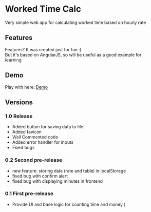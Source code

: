# Worked Time Calc
Very simple web app for calculating worked time based on hourly rate

## Features
Features? It was created just for fun :)<br>
But it's based on AngularJS, so will be useful as a good example for learning

## Demo
Play with here: [Demo](https://svyatik.github.io/worked_time_calc/)

## Versions
### 1.0 Release
 - Added button for saving data to file
 - Added favicon
 - Well Commented code
 - Added error handler for inputs
 - Fixed bugs

### 0.2 Second pre-release
 - new feature: storing data (rate and table) in localStorage
 - fixed bug with confirm alert
 - fixed bug with displaying minutes in frontend

### 0.1 First pre-release
 - Provide UI and base logic for counting time and money )
